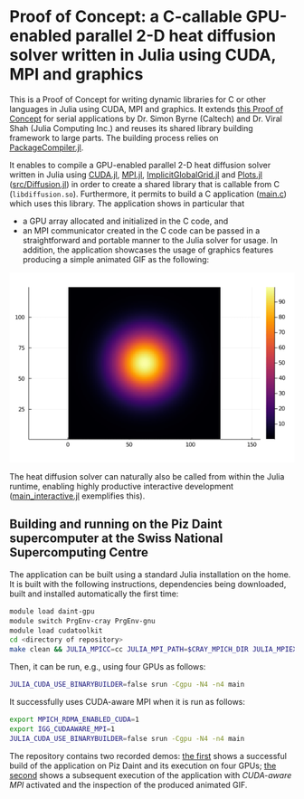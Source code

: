 # Proof of Concept: a C-callable GPU-enabled parallel 2-D heat diffusion solver written in Julia using CUDA,  MPI and graphics

This is a Proof of Concept for writing dynamic libraries for C or other languages in Julia using CUDA, MPI and graphics. It extends [this Proof of Concept](https://github.com/simonbyrne/libcg) for serial applications by Dr. Simon Byrne (Caltech) and Dr. Viral Shah (Julia Computing Inc.) and reuses its shared library building framework to large parts. The building process relies on [PackageCompiler.jl].

It enables to compile a GPU-enabled parallel 2-D heat diffusion solver written in Julia using [CUDA.jl], [MPI.jl], [ImplicitGlobalGrid.jl] and  [Plots.jl] ([src/Diffusion.jl](src/Diffusion.jl)) in order to create a shared library that is callable from C (`libdiffusion.so`). Furthermore, it permits to build a C application ([main.c](main.c)) which uses this library. The application shows in particular that
- a GPU array allocated and initialized in the C code, and
- an MPI communicator created in the C code
can be passed in a straightforward and portable manner to the Julia solver for usage. In addition, the application showcases the usage of graphics features producing a simple animated GIF as the following:

![produced GIF](diffusion2D.gif)

The heat diffusion solver can naturally also be called from within the Julia runtime, enabling highly productive interactive development ([main_interactive.jl](main_interactive.jl) exemplifies this).

## Building and running on the Piz Daint supercomputer at the Swiss National Supercomputing Centre
The application can be built using a standard Julia installation on the home. It is built with the following instructions, dependencies being downloaded, built and installed automatically the first time:
```bash
module load daint-gpu
module switch PrgEnv-cray PrgEnv-gnu
module load cudatoolkit
cd <directory of repository>
make clean && JULIA_MPICC=cc JULIA_MPI_PATH=$CRAY_MPICH_DIR JULIA_MPIEXEC=srun JULIA_MPIEXEC_ARGS="-C gpu" make > build.log
```
Then, it can be run, e.g., using four GPUs as follows:
```bash
JULIA_CUDA_USE_BINARYBUILDER=false srun -Cgpu -N4 -n4 main
```
It successfully uses CUDA-aware MPI when it is run as follows:
```bash
export MPICH_RDMA_ENABLED_CUDA=1
export IGG_CUDAAWARE_MPI=1
JULIA_CUDA_USE_BINARYBUILDER=false srun -Cgpu -N4 -n4 main
```

The repository contains two recorded demos: [the first](demos/build_and_run.mp4) shows a successful build of the application on Piz Daint and its execution on four GPUs; [the second](demos/run_cuda_aware_mpi.mp4) shows a subsequent execution of the application with *CUDA-aware MPI* activated and the inspection of the produced animated GIF.


[MPI.jl]: https://github.com/JuliaParallel/MPI.jl
[CUDA.jl]: https://github.com/JuliaGPU/CUDA.jl
[Plots.jl]: https://github.com/JuliaPlots/Plots.jl
[ImplicitGlobalGrid.jl]: https://github.com/eth-cscs/ImplicitGlobalGrid.jl
[PackageCompiler.jl]: https://github.com/JuliaLang/PackageCompiler.jl
